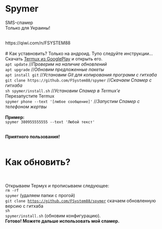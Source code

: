 # Spymer
SMS-спамер<br>
Только для Украины!<br>




<br>
https://qiwi.com/n/FSYSTEM88
<br><br>
# Как уставновить?
Только на андроид. Тупо следуйте инструкции...<br>
Скачать <a href="https://play.google.com/store/apps/details?id=com.termux&hl=ru">Termux из GooglePlay</a> и открыть его.<br>
<code>apt update</code> //<i>Проверим на наличие обновлений</i><br>
<code>apt upgrade</code> //<i>Обновим предложенные пакеты</i><br>
<code>apt install git</code> //<i>Установим Git для копирования программ с гитхаба</i><br>
<code>git clone https://github.com/FSystem88/spymer</code> //<i>Скачаем Спамер с гитхаба</i><br>
<code>sh spymer/install.sh</code> //<i>Установим Спамер в Termux'e</i><br>
<a>Перезапустите Termux</a><br>
<code>spymer phone --text '[любое сообщение]'</code> //<i>Запустим Спамер с телефоном жертвы</i><br>
<br>
<b>Пример:</b><br>
<code>spymer 380955555555 --text 'Любой текст'</code><br><br>

<b>Приятного пользования!</b>
<br><br>
# Как обновить?
<br>

Открываем Термух и прописываем следующее:<br>
<code>rm -rf spymer</code> (удаляем папки с прогой)
<br>
<code>git clone https://github.com/FSystem88/spymer</code> скачаем обновленную версию с гитхаба
<br>
<code>sh spymer/install.sh</code> (обновим конфигурацию).
<br>
<b>Готово! Можете дальше использовать мой спамер.</b>
